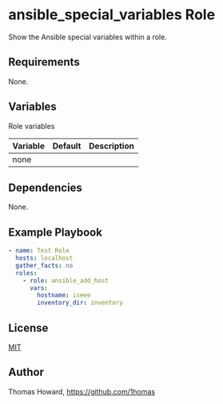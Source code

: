 # ansible_special_variables Role

Show the Ansible special variables within a role.

## Requirements

None.

## Variables

Role variables

| Variable | Default | Description |
| -------- | ------- | ----------- |
| none     |         |             |

## Dependencies

None.

## Example Playbook

```yaml
- name: Test Role
  hosts: localhost
  gather_facts: no
  roles:
    - role: ansible_add_host
      vars: 
        hostname: iseee
        inventory_dir: inventory
```

## License

[MIT](https://mit-license.org/)

## Author

Thomas Howard, <https://github.com/1homas>
